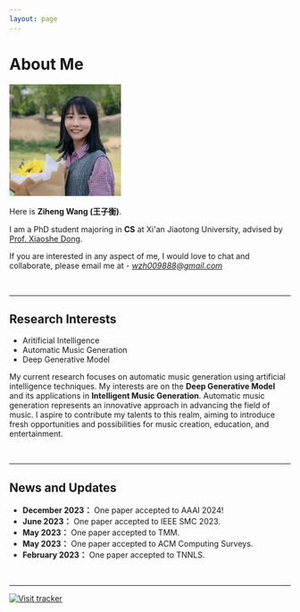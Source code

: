 ```yaml
---
layout: page
---
```


# About Me

<img src="/images/jishulei.jpg" class="floatpic" width="200" height="200">

Here is **Ziheng Wang (王子衡)**.

I am a PhD student majoring in **CS** at Xi'an Jiaotong University, advised by [Prof. Xiaoshe Dong](http://www.xjtu.edu.cn/jsnr.jsp?urltype=tree.TreeTempUrl&wbtreeid=1632&wbwbxjtuteacherid=457).

If you are interested in any aspect of me, I would love to chat and collaborate, please email me at - *wzh009888@gmail.com*

<br>

---

## Research Interests

- Aritificial Intelligence
- Automatic Music Generation
- Deep Generative Model

My current research focuses on automatic music generation using artificial intelligence techniques. My interests are on the **Deep Generative Model** and its applications in **Intelligent Music Generation**. Automatic music generation represents an innovative approach in advancing the field of music. I aspire to contribute my talents to this realm, aiming to introduce fresh opportunities and possibilities for music creation, education, and entertainment.

<br>

---

## News and Updates

- **December 2023：** One paper accepted to AAAI 2024!
- **June 2023：** One paper accepted to IEEE SMC 2023.
- **May 2023：** One paper accepted to TMM.
- **May 2023：** One paper accepted to ACM Computing Surveys.
- **February 2023：** One paper accepted to TNNLS.
<br>

---
[![Visit tracker](https://clustrmaps.com/map_v2.png?cl=1768c4&w=a&t=n&d=pQyQkYWJ9EDu14vZFBycodEL-DKMU1JphEVRBVMsQAc&co=ffffff)](https://clustrmaps.com/site/1bxk2)

